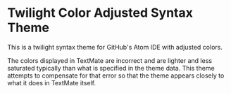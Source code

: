Twilight Color Adjusted Syntax Theme
====================================

This is a twilight syntax theme for GitHub's Atom IDE with adjusted colors.

The colors displayed in TextMate are incorrect and are lighter and less saturated typically than what is specified in the theme data. This theme attempts to compensate for that error so that the theme appears closely to what it does in TextMate itself.
